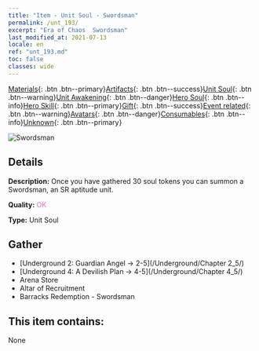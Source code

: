 ```yaml
---
title: "Item - Unit Soul - Swordsman"
permalink: /unt_193/
excerpt: "Era of Chaos  Swordsman"
last_modified_at: 2021-07-13
locale: en
ref: "unt_193.md"
toc: false
classes: wide
---
```

 [Materials](/Items/){: .btn .btn--primary}[Artifacts](/Items/Artifacts/){: .btn .btn--success}[Unit Soul](/Items/UnitSoul/){: .btn .btn--warning}[Unit Awakening](/Items/UnitAwakening/){: .btn .btn--danger}[Hero Soul](/Items/HeroSoul/){: .btn .btn--info}[Hero Skill](/Items/HeroSkill/){: .btn .btn--primary}[Gift](/Items/Gift/){: .btn .btn--success}[Event related](/Items/Events/){: .btn .btn--warning}[Avatars](/Items/Avatars/){: .btn .btn--danger}[Consumables](/Items/Consumables/){: .btn .btn--info}[Unknown](/Items/Unknown/){: .btn .btn--primary}

 ![Swordsman](/images/u/ti_shizijun.jpg)

## Details
 **Description:** Once you have gathered 30 soul tokens you can summon a Swordsman, an SR aptitude unit.

 **Quality:** <span style="color: #DA70D6">OK</span>

 **Type:** Unit Soul

## Gather

*    [Underground 2: Guardian Angel -> 2-5](/Underground/Chapter 2_5/) 
*    [Underground 4: A Devilish Plan -> 4-5](/Underground/Chapter 4_5/) 
*    Arena Store 
*    Altar of Recruitment 
*    Barracks Redemption - Swordsman 

## This item contains:

  None

